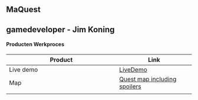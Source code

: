 ## MaQuest
gamedeveloper - Jim Koning
---
#### Producten Werkproces
| Product  | Link |
| ------ |  ------ |
| Live demo| [LiveDemo]
| Map | [Quest map including spoilers]
|<img width=500/>|<img width=300/>|


   [LiveDemo]: <http://25800.hosts2.ma-cloud.nl/bewijzenmap/PROJ-1.3-19-20-GD-textadventure/>
   [Quest map including spoilers]:<docs/map.png>
